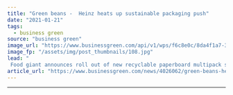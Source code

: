 ```yaml
---
title: "Green beans -  Heinz heats up sustainable packaging push"
date: "2021-01-21"
tags: 
  - business green
source: "business green"
image_url: "https://www.businessgreen.com/api/v1/wps/f6c8e0c/8da4f1a7-3780-4bc9-91b0-1dbe2fbd654f/2/Heinz-CoT-Soup-Outer-2-185x114.jpg"
image_fp: "/assets/img/post_thumbnails/108.jpg"
lead: "
 Food giant announces roll out of new recyclable paperboard multipack sleeves as part of £25m investment in sustainable packaging innovations ..."
article_url: "https://www.businessgreen.com/news/4026062/green-beans-heinz-heats-sustainable-packaging-push"
---
```


---
